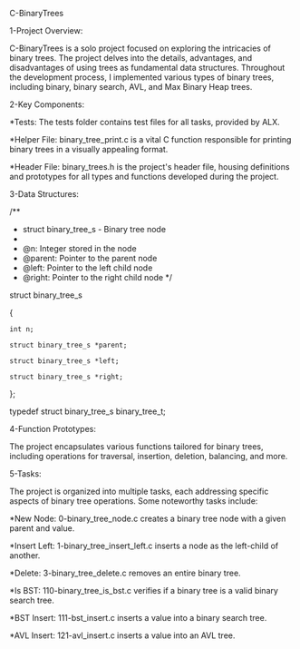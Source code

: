 C-BinaryTrees

1-Project Overview:

C-BinaryTrees is a solo project focused on exploring the intricacies of binary trees. The project delves into the details, advantages, and disadvantages of using trees as fundamental data structures. Throughout the development process, I implemented various types of binary trees, including binary, binary search, AVL, and Max Binary Heap trees.

2-Key Components:

*Tests: The tests folder contains test files for all tasks, provided by ALX.

*Helper File: binary_tree_print.c is a vital C function responsible for printing binary trees in a visually appealing format.

*Header File: binary_trees.h is the project's header file, housing definitions and prototypes for all types and functions developed during the project.

3-Data Structures:



/**
 * struct binary_tree_s - Binary tree node
 *
 * @n: Integer stored in the node
 * @parent: Pointer to the parent node
 * @left: Pointer to the left child node
 * @right: Pointer to the right child node
 */

struct binary_tree_s

{
    
	int n;
    
	struct binary_tree_s *parent;
    	
	struct binary_tree_s *left;
    	
	struct binary_tree_s *right;
	
};

typedef struct binary_tree_s binary_tree_t;



4-Function Prototypes:

The project encapsulates various functions tailored for binary trees, including operations for traversal, insertion, deletion, balancing, and more.

5-Tasks:

The project is organized into multiple tasks, each addressing specific aspects of binary tree operations. Some noteworthy tasks include:

*New Node: 0-binary_tree_node.c creates a binary tree node with a given parent and value.

*Insert Left: 1-binary_tree_insert_left.c inserts a node as the left-child of another.

*Delete: 3-binary_tree_delete.c removes an entire binary tree.

*Is BST: 110-binary_tree_is_bst.c verifies if a binary tree is a valid binary search tree.

*BST Insert: 111-bst_insert.c inserts a value into a binary search tree.

*AVL Insert: 121-avl_insert.c inserts a value into an AVL tree.
